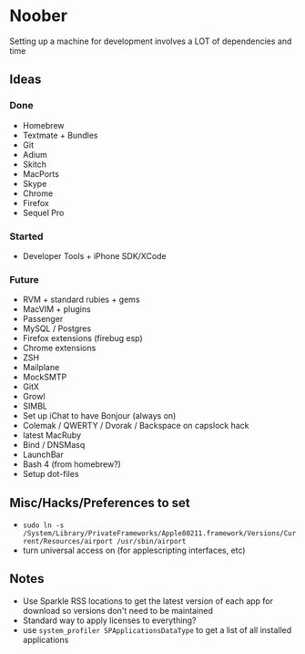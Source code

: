# Noober

Setting up a machine for development involves a LOT of dependencies and time

## Ideas

### Done

* Homebrew
* Textmate + Bundles
* Git
* Adium
* Skitch
* MacPorts
* Skype
* Chrome
* Firefox
* Sequel Pro

### Started

* Developer Tools + iPhone SDK/XCode

### Future
* RVM + standard rubies + gems
* MacVIM + plugins
* Passenger
* MySQL / Postgres
* Firefox extensions (firebug esp)
* Chrome extensions
* ZSH
* Mailplane
* MockSMTP
* GitX
* Growl
* SIMBL
* Set up iChat to have Bonjour (always on)
* Colemak / QWERTY / Dvorak / Backspace on capslock hack
* latest MacRuby
* Bind / DNSMasq
* LaunchBar
* Bash 4 (from homebrew?)
* Setup dot-files

## Misc/Hacks/Preferences to set

* `sudo ln -s /System/Library/PrivateFrameworks/Apple80211.framework/Versions/Current/Resources/airport /usr/sbin/airport`
* turn universal access on (for applescripting interfaces, etc)

## Notes

* Use Sparkle RSS locations to get the latest version of each app for download so versions don't need to be maintained
* Standard way to apply licenses to everything?
* use `system_profiler SPApplicationsDataType` to get a list of all installed applications